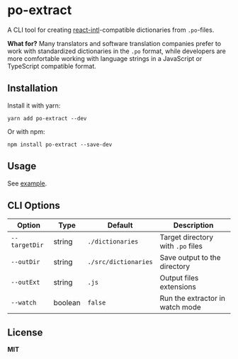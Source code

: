 # po-extract

A CLI tool for creating [react-intl](https://www.npmjs.com/package/react-intl)-compatible dictionaries from `.po`-files.

**What for?** Many translators and software translation companies prefer to work with standardized dictionaries in the `.po` format, while developers are more comfortable working with language strings in a JavaScript or TypeScript compatible format.

## Installation

Install it with yarn:

```shell
yarn add po-extract --dev
```

Or with npm:

```shell
npm install po-extract --save-dev
```

## Usage

See [example](./example).

## CLI Options

| Option        | Type    | Default              | Description                       |
| ------------- | ------- | -------------------- | --------------------------------- |
| `--targetDir` | string  | `./dictionaries`     | Target directory with `.po` files |
| `--outDir`    | string  | `./src/dictionaries` | Save output to the directory      |
| `--outExt`    | string  | `.js`                | Output files extensions           |
| `--watch`     | boolean | `false`              | Run the extractor in watch mode   |

## License

**MIT**
